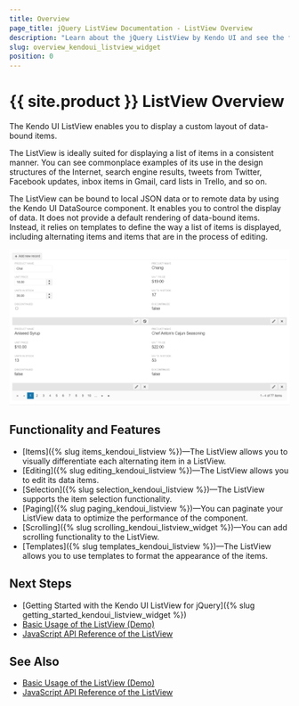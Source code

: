 ```yaml
---
title: Overview
page_title: jQuery ListView Documentation - ListView Overview
description: "Learn about the jQuery ListView by Kendo UI and see the features it supports."
slug: overview_kendoui_listview_widget
position: 0
---
```


# {{ site.product }} ListView Overview

The Kendo UI ListView enables you to display a custom layout of data-bound items.

The ListView is ideally suited for displaying a list of items in a consistent manner. You can see commonplace examples of its use in the design structures of the Internet, search engine results, tweets from Twitter, Facebook updates, inbox items in Gmail, card lists in Trello, and so on.

The ListView can be bound to local JSON data or to remote data by using the Kendo UI DataSource component. It enables you to control the display of data. It does not provide a default rendering of data-bound items. Instead, it relies on templates to define the way a list of items is displayed, including alternating items and items that are in the process of editing.

![Kendo UI for jQuery ListView Overview](images/overview.png)

## Functionality and Features

* [Items]({% slug items_kendoui_listview %})&mdash;The ListView allows you to visually differentiate each alternating item in a ListView.
* [Editing]({% slug editing_kendoui_listview %})&mdash;The ListView allows you to edit its data items.
* [Selection]({% slug selection_kendoui_listview %})&mdash;The ListView supports the item selection functionality.
* [Paging]({% slug paging_kendoui_listview %})&mdash;You can paginate your ListView data to optimize the performance of the component.
* [Scrolling]({% slug scrolling_kendoui_listview_widget %})&mdash;You can add scrolling functionality to the ListView.
* [Templates]({% slug templates_kendoui_listview %})&mdash;The ListView allows you to use templates to format the appearance of the items.

## Next Steps

* [Getting Started with the Kendo UI ListView for jQuery]({% slug getting_started_kendoui_listview_widget %})
* [Basic Usage of the ListView (Demo)](https://demos.telerik.com/kendo-ui/listview/index)
* [JavaScript API Reference of the ListView](/api/javascript/ui/listview)

## See Also

* [Basic Usage of the ListView (Demo)](https://demos.telerik.com/kendo-ui/listview/index)
* [JavaScript API Reference of the ListView](/api/javascript/ui/listview)
